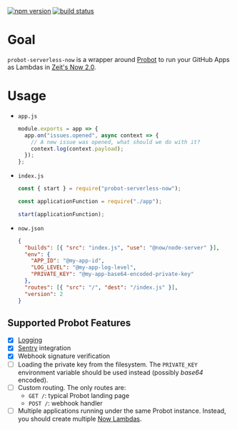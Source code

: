 [![npm version](https://img.shields.io/npm/v/probot-serverless-now.svg)](https://npmjs.org/package/probot-serverless-now)
[![build status](https://img.shields.io/circleci/project/github/tibdex/probot-serverless-now.svg)](https://circleci.com/gh/tibdex/probot-serverless-now)

# Goal

`probot-serverless-now` is a wrapper around [Probot](https://github.com/probot/probot) to run your GitHub Apps as Lambdas in [Zeit's Now 2.0](https://zeit.co/now).

# Usage

- `app.js`

  ```javascript
  module.exports = app => {
    app.on("issues.opened", async context => {
      // A new issue was opened, what should we do with it?
      context.log(context.payload);
    });
  };
  ```

- `index.js`

  ```javascript
  const { start } = require("probot-serverless-now");

  const applicationFunction = require("./app");

  start(applicationFunction);
  ```

- `now.json`

  ```json
  {
    "builds": [{ "src": "index.js", "use": "@now/node-server" }],
    "env": {
      "APP_ID": "@my-app-id",
      "LOG_LEVEL": "@my-app-log-level",
      "PRIVATE_KEY": "@my-app-base64-encoded-private-key"
    },
    "routes": [{ "src": "/", "dest": "/index.js" }],
    "version": 2
  }
  ```

## Supported Probot Features

- [x] [Logging](https://probot.github.io/docs/logging/)
- [x] [Sentry](https://probot.github.io/docs/configuration/) integration
- [x] Webhook signature verification
- [ ] Loading the private key from the filesystem. The `PRIVATE_KEY` environment variable should be used instead (possibly _base64_ encoded).
- [ ] Custom routing. The only routes are:
  - `GET /`: typical Probot landing page
  - `POST /`: webhook handler
- [ ] Multiple applications running under the same Probot instance. Instead, you should create multiple [Now Lambdas](https://zeit.co/docs/v2/deployments/concepts/lambdas/).
